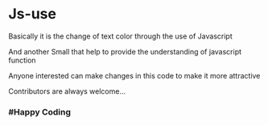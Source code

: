 # Js-use

Basically it is the change of text color through the use of Javascript 

And another Small that help to provide the understanding of javascript function




Anyone interested can make changes in this code to make it more attractive

Contributors are always welcome...<br>


<h3>#Happy Coding</h3>

